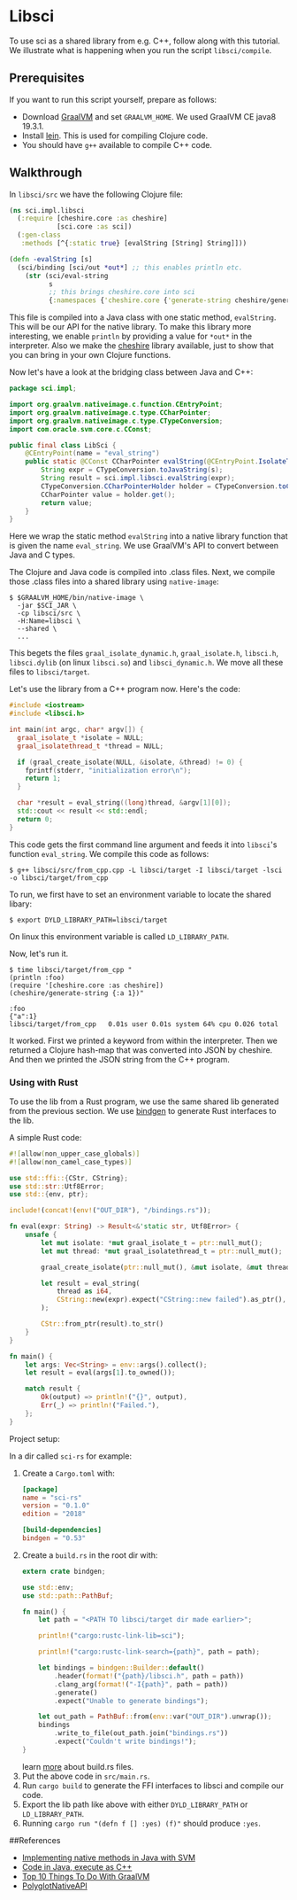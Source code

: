 # Libsci

To use sci as a shared library from e.g. C++, follow along with this tutorial. We illustrate what is happening when you run the script `libsci/compile`.

## Prerequisites

If you want to run this script yourself, prepare as follows:

- Download [GraalVM](https://github.com/graalvm/graalvm-ce-builds/releases) and
  set `GRAALVM_HOME`. We used GraalVM CE java8 19.3.1.
- Install [lein](https://github.com/technomancy/leiningen). This is used for
  compiling Clojure code.
- You should have `g++` available to compile C++ code.

## Walkthrough

In `libsci/src` we have the following Clojure file:

``` clojure
(ns sci.impl.libsci
  (:require [cheshire.core :as cheshire]
            [sci.core :as sci])
  (:gen-class
   :methods [^{:static true} [evalString [String] String]]))

(defn -evalString [s]
  (sci/binding [sci/out *out*] ;; this enables println etc.
    (str (sci/eval-string
          s
          ;; this brings cheshire.core into sci
          {:namespaces {'cheshire.core {'generate-string cheshire/generate-string}}}))))
```

This file is compiled into a Java class with one static method,
`evalString`. This will be our API for the native library. To make this library
more interesting, we enable `println` by providing a value for `*out*` in the
interpreter. Also we make the [cheshire](https://github.com/dakrone/cheshire)
library available, just to show that you can bring in your own Clojure
functions.

Now let's have a look at the bridging class between Java and C++:

``` java
package sci.impl;

import org.graalvm.nativeimage.c.function.CEntryPoint;
import org.graalvm.nativeimage.c.type.CCharPointer;
import org.graalvm.nativeimage.c.type.CTypeConversion;
import com.oracle.svm.core.c.CConst;

public final class LibSci {
    @CEntryPoint(name = "eval_string")
    public static @CConst CCharPointer evalString(@CEntryPoint.IsolateThreadContext long isolateId, @CConst CCharPointer s) {
        String expr = CTypeConversion.toJavaString(s);
        String result = sci.impl.libsci.evalString(expr);
        CTypeConversion.CCharPointerHolder holder = CTypeConversion.toCString(result);
        CCharPointer value = holder.get();
        return value;
    }
}
```

Here we wrap the static method `evalString` into a native library function that
is given the name `eval_string`. We use GraalVM's API to convert between Java
and C types.

The Clojure and Java code is compiled into .class files. Next, we compile those
.class files into a shared library using `native-image`:

``` shell
$ $GRAALVM_HOME/bin/native-image \
  -jar $SCI_JAR \
  -cp libsci/src \
  -H:Name=libsci \
  --shared \
  ...
```

This begets the files `graal_isolate_dynamic.h`, `graal_isolate.h`, `libsci.h`,
`libsci.dylib` (on linux `libsci.so`) and `libsci_dynamic.h`. We move all these files to `libsci/target`.

Let's use the library from a C++ program now. Here's the code:

``` c++
#include <iostream>
#include <libsci.h>

int main(int argc, char* argv[]) {
  graal_isolate_t *isolate = NULL;
  graal_isolatethread_t *thread = NULL;

  if (graal_create_isolate(NULL, &isolate, &thread) != 0) {
    fprintf(stderr, "initialization error\n");
    return 1;
  }

  char *result = eval_string((long)thread, &argv[1][0]);
  std::cout << result << std::endl;
  return 0;
}
```

This code gets the first command line argument and feeds it into `libsci`'s
function `eval_string`. We compile this code as follows:

``` shell
$ g++ libsci/src/from_cpp.cpp -L libsci/target -I libsci/target -lsci -o libsci/target/from_cpp
```

To run, we first have to set an environment variable to locate the shared libary:

``` shell
$ export DYLD_LIBRARY_PATH=libsci/target
```

On linux this environment variable is called `LD_LIBRARY_PATH`.

Now, let's run it.

``` shell
$ time libsci/target/from_cpp "
(println :foo)
(require '[cheshire.core :as cheshire])
(cheshire/generate-string {:a 1})"

:foo
{"a":1}
libsci/target/from_cpp   0.01s user 0.01s system 64% cpu 0.026 total
```

It worked. First we printed a keyword from within the interpreter. Then we
returned a Clojure hash-map that was converted into JSON by cheshire. And then
we printed the JSON string from the C++ program.

### Using with Rust

To use the lib from a Rust program, we use the same shared lib generated from the previous section. We use [bindgen](https://rust-lang.github.io/rust-bindgen/) to generate Rust interfaces to the lib.

A simple Rust code:

```rust
#![allow(non_upper_case_globals)]
#![allow(non_camel_case_types)]

use std::ffi::{CStr, CString};
use std::str::Utf8Error;
use std::{env, ptr};

include!(concat!(env!("OUT_DIR"), "/bindings.rs"));

fn eval(expr: String) -> Result<&'static str, Utf8Error> {
    unsafe {
        let mut isolate: *mut graal_isolate_t = ptr::null_mut();
        let mut thread: *mut graal_isolatethread_t = ptr::null_mut();

        graal_create_isolate(ptr::null_mut(), &mut isolate, &mut thread);

        let result = eval_string(
            thread as i64,
            CString::new(expr).expect("CString::new failed").as_ptr(),
        );

        CStr::from_ptr(result).to_str()
    }
}

fn main() {
    let args: Vec<String> = env::args().collect();
    let result = eval(args[1].to_owned());

    match result {
        Ok(output) => println!("{}", output),
        Err(_) => println!("Failed."),
    };
}
```

Project setup:

In a dir called `sci-rs` for example:
1. Create a `Cargo.toml` with:
    ```toml
    [package]
    name = "sci-rs"
    version = "0.1.0"
    edition = "2018"

    [build-dependencies]
    bindgen = "0.53"
    ```
1. Create a `build.rs` in the root dir with:
    ```rust
    extern crate bindgen;

    use std::env;
    use std::path::PathBuf;

    fn main() {
        let path = "<PATH TO libsci/target dir made earlier>";

        println!("cargo:rustc-link-lib=sci");

        println!("cargo:rustc-link-search={path}", path = path);

        let bindings = bindgen::Builder::default()
            .header(format!("{path}/libsci.h", path = path))
            .clang_arg(format!("-I{path}", path = path))
            .generate()
            .expect("Unable to generate bindings");

        let out_path = PathBuf::from(env::var("OUT_DIR").unwrap());
        bindings
            .write_to_file(out_path.join("bindings.rs"))
            .expect("Couldn't write bindings!");
    }
    ```
    learn [more](https://doc.rust-lang.org/cargo/reference/build-scripts.html) about build.rs files.
  1. Put the above code in `src/main.rs`.
  1. Run `cargo build` to generate the FFI interfaces to libsci and compile our code.
  1. Export the lib path like above with either `DYLD_LIBRARY_PATH` or `LD_LIBRARY_PATH`.
  1. Running `cargo run "(defn f [] :yes) (f)"` should produce `:yes`.

##References

- [Implementing native methods in Java with SVM](https://github.com/oracle/graal/blob/master/substratevm/ImplementingNativeMethodsInJavaWithSVM.md)
- [Code in Java, execute as C++](https://towardsdatascience.com/code-in-java-execute-as-c-921f5db45f20)
- [Top 10 Things To Do With GraalVM](https://chrisseaton.com/truffleruby/tenthings/)
- [PolyglotNativeAPI](https://github.com/oracle/graal/blob/6639edf945f9775e7fb7de3b58d4d6b3c374a0b3/substratevm/src/org.graalvm.polyglot.nativeapi/src/org/graalvm/polyglot/nativeapi/PolyglotNativeAPI.java#L260)

